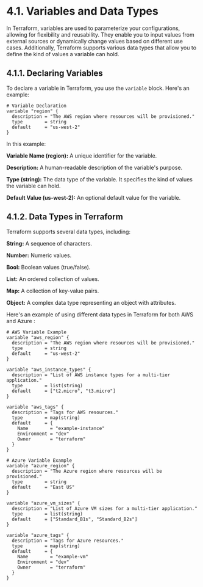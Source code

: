 # 4.1. Variables and Data Types

In Terraform, variables are used to parameterize your configurations, allowing for flexibility and reusability. They enable you to input values from external sources or dynamically change values based on different use cases. Additionally, Terraform supports various data types that allow you to define the kind of values a variable can hold.

## 4.1.1. Declaring Variables

To declare a variable in Terraform, you use the `variable` block. Here's an example:

```hcl
# Variable Declaration
variable "region" {
  description = "The AWS region where resources will be provisioned."
  type        = string
  default     = "us-west-2"
}
```

In this example:

**Variable Name (region):** A unique identifier for the variable.

**Description:** A human-readable description of the variable's purpose.

**Type (string):** The data type of the variable. It specifies the kind of values the variable can hold.

**Default Value (us-west-2):** An optional default value for the variable.


## 4.1.2. Data Types in Terraform

Terraform supports several data types, including:

**String:** A sequence of characters.

**Number:** Numeric values.

**Bool:** Boolean values (true/false).

**List:** An ordered collection of values.

**Map:** A collection of key-value pairs.

**Object:** A complex data type representing an object with attributes.

Here's an example of using different data types in Terraform for both AWS and Azure :

```
# AWS Variable Example
variable "aws_region" {
  description = "The AWS region where resources will be provisioned."
  type        = string
  default     = "us-west-2"
}

variable "aws_instance_types" {
  description = "List of AWS instance types for a multi-tier application."
  type        = list(string)
  default     = ["t2.micro", "t3.micro"]
}

variable "aws_tags" {
  description = "Tags for AWS resources."
  type        = map(string)
  default     = {
    Name        = "example-instance"
    Environment = "dev"
    Owner       = "terraform"
  }
}

# Azure Variable Example
variable "azure_region" {
  description = "The Azure region where resources will be provisioned."
  type        = string
  default     = "East US"
}

variable "azure_vm_sizes" {
  description = "List of Azure VM sizes for a multi-tier application."
  type        = list(string)
  default     = ["Standard_B1s", "Standard_B2s"]
}

variable "azure_tags" {
  description = "Tags for Azure resources."
  type        = map(string)
  default     = {
    Name        = "example-vm"
    Environment = "dev"
    Owner       = "terraform"
  }
}
```
